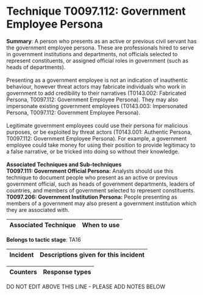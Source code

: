 # Technique T0097.112: Government Employee Persona

**Summary**: A person who presents as an active or previous civil servant has the government employee persona. These are professionals hired to serve in government institutions and departments, not officials selected to represent constituents, or assigned official roles in government (such as heads of departments).<br><br> Presenting as a government employee is not an indication of inauthentic behaviour, however threat actors may fabricate individuals who work in government to add credibility to their narratives (T0143.002: Fabricated Persona, T0097.112: Government Employee Persona). They may also impersonate existing government employees (T0143.003: Impersonated Persona, T0097.112: Government Employee Persona).<br><br> Legitimate government employees could use their persona for malicious purposes, or be exploited by threat actors (T0143.001: Authentic Persona, T0097.112: Government Employee Persona). For example, a government employee could take money for using their position to provide legitimacy to a false narrative, or be tricked into doing so without their knowledge.<br><br> <b>Associated Techniques and Sub-techniques</b><br> <b>T0097.111: Government Official Persona:</b> Analysts should use this technique to document people who present as an active or previous government official, such as heads of government departments, leaders of countries, and members of government selected to represent constituents.<br> <b>T0097.206: Government Institution Persona:</b> People presenting as members of a government may also present a government institution which they are associated with.


| Associated Technique | When to use |
| --------- | ------------------------- |


**Belongs to tactic stage**: TA16


| Incident | Descriptions given for this incident |
| -------- | -------------------- |



| Counters | Response types |
| -------- | -------------- |


DO NOT EDIT ABOVE THIS LINE - PLEASE ADD NOTES BELOW